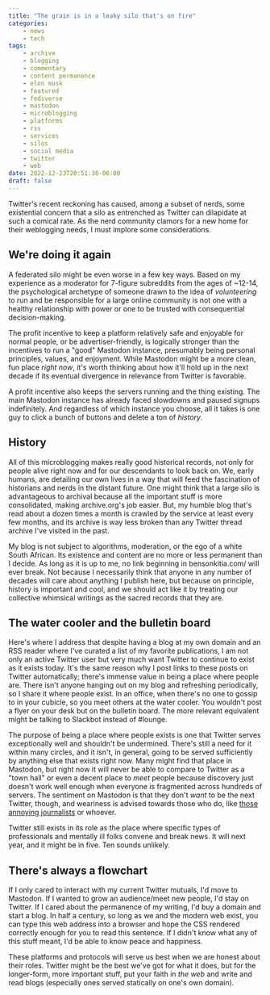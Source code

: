 ```yaml
---
title: "The grain is in a leaky silo that's on fire"
categories:
    - news
    - tech
tags:
    - archive
    - blogging
    - commentary
    - content permanence
    - elon musk
    - featured
    - fediverse
    - mastodon
    - microblogging
    - platforms
    - rss
    - services
    - silos
    - social media
    - twitter
    - web
date: 2022-12-23T20:51:38-06:00
draft: false
---
```


Twitter's recent reckoning has caused, among a  subset of nerds, some existential concern that a silo as entrenched as Twitter can dilapidate at such a comical rate. As the nerd community clamors for a new home for their weblogging needs, I must implore some considerations.

## We're doing it again

A federated silo might be even worse in a few key ways. Based on my experience as a moderator for 7-figure subreddits from the ages of ~12-14, the psychological archetype of someone drawn to the idea of *volunteering* to run and be responsible for a large online community is not one with a healthy relationship with power or one to be trusted with consequential decision-making.

The profit incentive to keep a platform relatively safe and enjoyable for normal people, or be advertiser-friendly, is logically stronger than the incentives to run a "good" Mastodon instance, presumably being personal principles, values, and enjoyment. While Mastodon might be a more clean, fun place *right now*, it's worth thinking about how it'll hold up in the next decade if its eventual divergence in relevance from Twitter is favorable.

A profit incentive also keeps the servers running and the thing existing. The main Mastodon instance has already faced slowdowns and paused signups indefinitely. And regardless of which instance you choose, all it takes is one guy to click a bunch of buttons and delete a ton of *history*.

## History

All of this microblogging makes really good historical records, not only for people alive right now and for our descendants to look back on. We, early humans, are detailing our own lives in a way that will feed the fascination of historians and nerds in the distant future. One might think that a large silo is advantageous to archival because all the important stuff is more consolidated, making archive.org's job easier. But, my humble blog that's read about a dozen times a month is crawled by the service at least every few months, and its archive is way less broken than any Twitter thread archive I've visited in the past.

My blog is not subject to algorithms, moderation, or the ego of a white South African. Its existence and content are no more or less permanent than I decide. As long as it is up to me, no link beginning in bensonkitia.com/ will ever break. Not because I necessarily think that anyone in any number of decades will care about anything I publish here, but because on principle, history is important and cool, and we should act like it by treating our collective whimsical writings as the sacred records that they are.

## The water cooler and the bulletin board

Here's where I address that despite having a blog at my own domain and an RSS reader where I've curated a list of my favorite publications, I am not only an active Twitter user but very much want Twitter to continue to exist as it exists today. It's the same reason why I post links to these posts on Twitter automatically; there's immense value in being a place where people are. There isn't anyone hanging out on my blog and refreshing periodically, so I share it where people exist. In an office, when there's no one to gossip to in your cubicle, so you meet others at the water cooler. You wouldn't post a flyer on your desk but on the bulletin board. The more relevant equivalent might be talking to Slackbot instead of #lounge.

The purpose of being a place where people exists is one that Twitter serves exceptionally well and shouldn't be undermined. There's still a need for it within many circles, and it isn't, in general, going to be served sufficiently by anything else that exists right now. Many might find that place in Mastodon, but right now it will never be able to compare to Twitter as a "town hall" or even a decent place to *meet* people because discovery just doesn't work well enough when everyone is fragmented across hundreds of servers. The sentiment on Mastodon is that they don't *want* to be the next Twitter, though, and weariness is advised towards those who do, like [those annoying journalists](https://post.news/) or whoever.

Twitter still exists in its role as the place where specific types of professionals and mentally ill folks convene and break news. It will next year, and it might be in five. Ten sounds unlikely.

## There's always a flowchart

If I only cared to interact with my current Twitter mutuals, I'd move to Mastodon. If I wanted to grow an audience/meet new people, I'd stay on Twitter. If I cared about the permanence of my writing, I'd buy a domain and start a blog. In half a century, so long as we and the modern web exist, you can type this web address into a browser and hope the CSS rendered correctly enough for you to read this sentence. If I didn't know what any of this stuff meant, I'd be able to know peace and happiness.

These platforms and protocols will serve us best when we are honest about their roles. Twitter might be the best we've got for what it does, but for the longer-form, more important stuff, put your faith in *the web* and write and read blogs (especially ones served statically on one's own domain).
